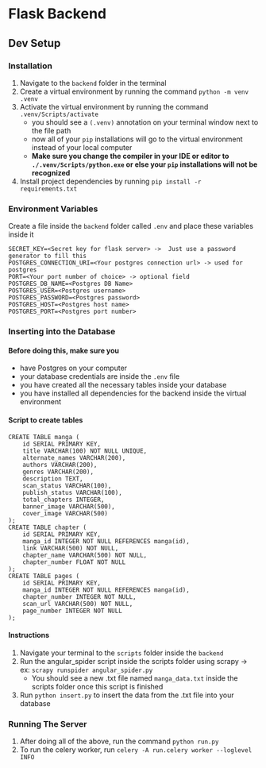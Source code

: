 # Flask Backend
## Dev Setup
### Installation
1. Navigate to the `backend` folder in the terminal
2. Create a virtual environment by running the command `python -m venv .venv`
3. Activate the virtual environment by running the command `.venv/Scripts/activate`
    * you should see a `(.venv)` annotation on your terminal window next to the file path
    * now all of your `pip` installations will go to the virtual environment instead of your local computer
    * **Make sure you change the compiler in your IDE or editor to `./.venv/Scripts/python.exe` or else your `pip` installations will not be recognized**
4. Install project dependencies by running `pip install -r requirements.txt`

### Environment Variables
Create a file inside the `backend` folder called `.env` and place these variables inside it
```
SECRET_KEY=<Secret key for flask server> ->  Just use a password generator to fill this
POSTGRES_CONNECTION_URI=<Your postgres connection url> -> used for postgres
PORT=<Your port number of choice> -> optional field
POSTGRES_DB_NAME=<Postgres DB Name>
POSTGRES_USER=<Postgres username>
POSTGRES_PASSWORD=<Postgres password>
POSTGRES_HOST=<Postgres host name>
POSTGRES_PORT=<Postgres port number>
```

### Inserting into the Database

#### Before doing this, make sure you
* have Postgres on your computer
* your database credentials are inside the `.env` file
* you have created all the necessary tables inside your database
* you have installed all dependencies for the backend inside the virtual environment

#### Script to create tables
```
CREATE TABLE manga (
    id SERIAL PRIMARY KEY,
    title VARCHAR(100) NOT NULL UNIQUE,
    alternate_names VARCHAR(200),
    authors VARCHAR(200),
    genres VARCHAR(200),
    description TEXT,
    scan_status VARCHAR(100),
    publish_status VARCHAR(100),
    total_chapters INTEGER,
    banner_image VARCHAR(500),
    cover_image VARCHAR(500)
);
CREATE TABLE chapter (
    id SERIAL PRIMARY KEY,
    manga_id INTEGER NOT NULL REFERENCES manga(id),
    link VARCHAR(500) NOT NULL,
    chapter_name VARCHAR(500) NOT NULL,
    chapter_number FLOAT NOT NULL
);
CREATE TABLE pages (
    id SERIAL PRIMARY KEY,
    manga_id INTEGER NOT NULL REFERENCES manga(id),
    chapter_number INTEGER NOT NULL,
    scan_url VARCHAR(500) NOT NULL,
    page_number INTEGER NOT NULL
);
```

#### Instructions

1. Navigate your terminal to the `scripts` folder inside the `backend`
2. Run the angular_spider script inside the scripts folder using scrapy -> ex: `scrapy runspider angular_spider.py`
    * You should see a new .txt file named `manga_data.txt` inside the scripts folder once this script is finished
3. Run `python insert.py` to insert the data from the .txt file into your database

### Running The Server
1. After doing all of the above, run the command `python run.py`
2. To run the celery worker, run `celery -A run.celery worker --loglevel INFO`

